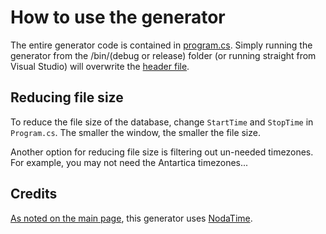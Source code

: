 ﻿# How to use the generator

The entire generator code is contained in [program.cs](program.cs). Simply running the generator from the /bin/(debug or release) folder (or running straight from Visual Studio) will overwrite the [header file](../inc/timezone_database.h). 

## Reducing file size
To reduce the file size of the database, change `StartTime` and `StopTime` in `Program.cs`.  The smaller the window, the smaller the file size. 

Another option for reducing file size is filtering out un-needed timezones. For example, you may not need the Antartica timezones...

## Credits
[As noted on the main page](../#credits), this generator uses [NodaTime](https://nodatime.org/). 